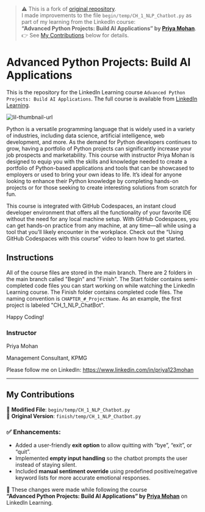 > ⚠️ This is a fork of [original repository](https://github.com/honeypadre/advanced-python-projects-build-ai-applications-4465602).  
> I made improvements to the file `begin/temp/CH_1_NLP_Chatbot.py` as part of my learning from the LinkedIn course:  
> **“Advanced Python Projects: Build AI Applications” by [Priya Mohan](https://www.linkedin.com/learning/instructors/priya-mohan)**.  
> 👉 See [My Contributions](#my-contributions) below for details.



# Advanced Python Projects: Build AI Applications
This is the repository for the LinkedIn Learning course `Advanced Python Projects: Build AI Applications`. The full course is available from [LinkedIn Learning][lil-course-url].

![lil-thumbnail-url]

Python is a versatile programming language that is widely used in a variety of industries, including data science, artificial intelligence, web development, and more. As the demand for Python developers continues to grow, having a portfolio of Python projects can significantly increase your job prospects and marketability. This course with instructor Priya Mohan is designed to equip you with the skills and knowledge needed to create a portfolio of Python-based applications and tools that can be showcased to employers or used to bring your own ideas to life. It’s ideal for anyone looking to enhance their Python knowledge by completing hands-on projects or for those seeking to create interesting solutions from scratch for fun.

This course is integrated with GitHub Codespaces, an instant cloud developer environment that offers all the functionality of your favorite IDE without the need for any local machine setup. With GitHub Codespaces, you can get hands-on practice from any machine, at any time—all while using a tool that you’ll likely encounter in the workplace. Check out the “Using GitHub Codespaces with this course” video to learn how to get started.

## Instructions
All of the course files are stored in the main branch. There are 2 folders in the main branch called "Begin" and "Finish". The Start folder contains semi-completed code files you can start working on while watching the LinkedIn Learning course. The Finish folder contains completed code files. The naming convention is `CHAPTER_#_ProjectName`. As an example, the first project is labeled "CH_1_NLP_ChatBot".

Happy Coding!

### Instructor

Priya Mohan

Management Consultant, KPMG

Please follow me on LinkedIn: https://www.linkedin.com/in/priya123mohan

[0]: # (Replace these placeholder URLs with actual course URLs)

[lil-course-url]: https://www.linkedin.com/learning/advanced-python-projects-build-ai-applications
[lil-thumbnail-url]: https://media.licdn.com/dms/image/D560DAQHIPR3VAGQGiQ/learning-public-crop_675_1200/0/1713466120470?e=2147483647&v=beta&t=on84QImWhMSkQjBq4E8OiW9BuJeJ7vP_Np1ZmCkhtzo


---

## My Contributions

📄 **Modified File**: `begin/temp/CH_1_NLP_Chatbot.py`  
📁 **Original Version**: `finish/temp/CH_1_NLP_Chatbot.py`

### ✅ Enhancements:
- Added a user-friendly **exit option** to allow quitting with “bye”, “exit”, or “quit”.
- Implemented **empty input handling** so the chatbot prompts the user instead of staying silent.
- Included **manual sentiment override** using predefined positive/negative keyword lists for more accurate emotional responses.

🧠 These changes were made while following the course  
**“Advanced Python Projects: Build AI Applications” by [Priya Mohan](https://www.linkedin.com/learning/instructors/priya-mohan)** on LinkedIn Learning.



